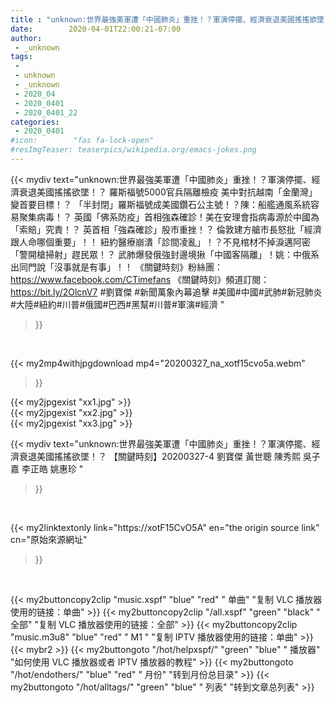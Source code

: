```yaml
---
title : "unknown:世界最強美軍遭「中國肺炎」重挫！？軍演停擺、經濟衰退美國搖搖欲墜！？ 【關鍵時刻】20200327-4 劉寶傑 黃世聰 陳秀熙 吳子嘉 李正皓 姚惠珍 "
date:        2020-04-01T22:00:21-07:00
author:
 - _unknown
tags:
 - 
 - unknown
 - _unknown
 - 2020_04
 - 2020_0401
 - 2020_0401_22
categories:
 - 2020_0401
#icon:        "fas fa-lock-open"
#resImgTeaser: teaserpics/wikipedia.org/emacs-jokes.png
---
```







{{< mydiv text="unknown:世界最強美軍遭「中國肺炎」重挫！？軍演停擺、經濟衰退美國搖搖欲墜！？ 羅斯福號5000官兵隔離檢疫 美中對抗越南「金蘭灣」變首要目標！？ 「半封閉」羅斯福號成美國鑽石公主號！？陳：船艦通風系統容易聚集病毒！？ 英國「佛系防疫」首相強森確診！美在安理會指病毒源於中國為「索賠」究責！？ 英首相「強森確診」股市重挫！？ 倫敦建方艙市長怒批「經濟跟人命哪個重要」！！ 紐約醫療崩潰「診間凌亂」！？不見棺材不掉淚邁阿密「警開槍掃射」趕民眾！？ 武肺爆發俄強封邊境揪「中國客隔離」！姚：中俄系出同門說「沒事就是有事」！！  《關鍵時刻》粉絲團：https://www.facebook.com/CTimefans 《關鍵時刻》頻道訂閱：https://bit.ly/2OlcnV7  #劉寶傑 #新聞萬象內幕追擊 #美國#中國#武肺#新冠肺炎#大陸#紐約#川普#俄國#巴西#黑幫#川普#軍演#經濟 "
>}}
<br>


{{< my2mp4withjpgdownload mp4="20200327_na_xotf15cvo5a.webm"
>}}

{{< my2jpgexist "xx1.jpg" >}}<br>
{{< my2jpgexist "xx2.jpg" >}}<br>
{{< my2jpgexist "xx3.jpg" >}}<br>



{{< mydiv text="unknown:世界最強美軍遭「中國肺炎」重挫！？軍演停擺、經濟衰退美國搖搖欲墜！？ 【關鍵時刻】20200327-4 劉寶傑 黃世聰 陳秀熙 吳子嘉 李正皓 姚惠珍 "
>}}
<br>

{{< my2linktextonly link="https://xotF15CvO5A"
en="the origin source link" cn="原始來源網址"
>}}


<br>


{{< my2buttoncopy2clip "music.xspf"        "blue"   "red"    " 单曲"  "复制 VLC 播放器使用的链接：单曲" >}} {{< my2buttoncopy2clip "/all.xspf"         "green"  "black"  " 全部"  "复制 VLC 播放器使用的链接：全部" >}} {{< my2buttoncopy2clip "music.m3u8"        "blue"   "red"    " M1 "    "复制 IPTV 播放器使用的链接：单曲" >}} {{< mybr2 >}} {{< my2buttongoto      "/hot/helpxspf/"    "green"  "blue"   " 播放器" "如何使用 VLC 播放器或者 IPTV 播放器的教程" >}} {{< my2buttongoto      "/hot/endothers/"   "blue"   "red"    " 月份"   "转到月份总目录" >}} {{< my2buttongoto      "/hot/alltags/"     "green"  "blue"   " 列表"   "转到文章总列表" >}} 
